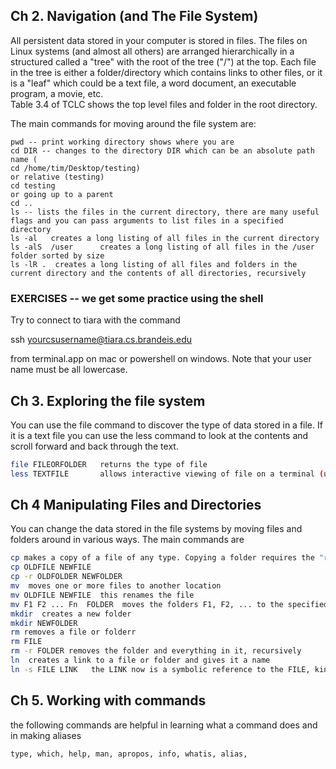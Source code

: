 ## Ch 2. Navigation (and The File System)
All persistent data stored in your computer is stored in files. The files on Linux systems (and almost all others) are arranged hierarchically in a structured called a "tree" with the root of the tree ("/") at the top. Each file in the tree is either a folder/directory which contains links to other files, or it is a "leaf" which could be a text file, a word document, an executable program, a movie, etc.  
Table 3.4 of TCLC shows the top level files and folder in the root directory.

The main commands for moving around the file system are:

```
pwd -- print working directory shows where you are
cd DIR -- changes to the directory DIR which can be an absolute path name (
cd /home/tim/Desktop/testing)
or relative (testing)
cd testing  
or going up to a parent
cd ..
ls -- lists the files in the current directory, there are many useful flags and you can pass arguments to list files in a specified directory
ls -al   creates a long listing of all files in the current directory
ls -alS  /user      creates a long listing of all files in the /user folder sorted by size
ls -lR .  creates a long listing of all files and folders in the current directory and the contents of all directories, recursively
```

### EXERCISES -- we get some practice using the shell
Try to connect to tiara with the command

ssh yourcsusername@tiara.cs.brandeis.edu

from terminal.app on mac or powershell on windows. Note that your user name must be all lowercase.



## Ch 3. Exploring the file system
You can use the file command to discover the type of data stored in a file. If it is a text file you can use the less command to look at the contents and scroll forward and back through the text.

``` bash
file FILEORFOLDER   returns the type of file
less TEXTFILE       allows interactive viewing of file on a terminal (use arrow keys to move up or down in the file)
```


## Ch 4 Manipulating Files and Directories
You can change the data stored in the file systems by moving files and folders around in various ways. The main commands are
``` bash
cp makes a copy of a file of any type. Copying a folder requires the "recursive" flag -r
cp OLDFILE NEWFILE   
cp -r OLDFOLDER NEWFOLDER
mv  moves one or more files to another location
mv OLDFILE NEWFILE  this renames the file
mv F1 F2 ... Fn  FOLDER  moves the folders F1, F2, ... to the specified FOLDER
mkdir  creates a new folder
mkdir NEWFOLDER
rm removes a file or folderr
rm FILE
rm -r FOLDER removes the folder and everything in it, recursively
ln  creates a link to a file or folder and gives it a name 
ln -s FILE LINK   the LINK now is a symbolic reference to the FILE, kind of like an alias or shortcut, not a copy!
```

## Ch 5. Working with commands
the following commands are helpful in learning what a command does and in making aliases
```
type, which, help, man, apropos, info, whatis, alias, 
```


